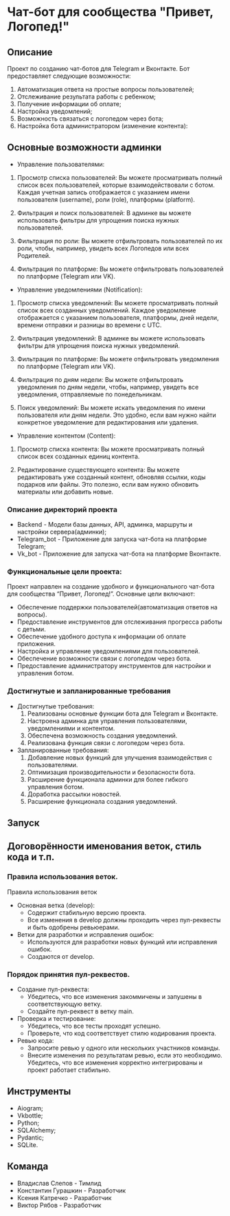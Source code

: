 # Чат-бот для сообщества "Привет, Логопед!"

## Описание
Проект по созданию чат-ботов для Telegram и Вконтакте. Бот предоставляет следующие возможности:
1. Автоматизация ответа на простые вопросы пользователей;
2. Отслеживание результата работы с ребенком;
3. Получение информации об оплате;
4. Настройка уведомлений;
6. Возможность связаться с логопедом через бота;
7. Настройка бота администратором (изменение контента):


## Основные возможности админки

- Управление пользователями:

1. Просмотр списка пользователей: Вы можете просматривать полный список всех пользователей, которые взаимодействовали с ботом. Каждая учетная запись отображается с указанием имени пользователя (username), роли (role), платформы (platform).

3. Фильтрация и поиск пользователей: В админке вы можете использовать фильтры для упрощения поиска нужных пользователей.

4. Фильтрация по роли: Вы можете отфильтровать пользователей по их роли, чтобы, например, увидеть всех Логопедов или всех Родителей.

5. Фильтрация по платформе: Вы можете отфильтровать пользователей по платформе (Telegram или VK).


- Управление уведомлениями (Notification):

1. Просмотр списка уведомлений: Вы можете просматривать полный список всех созданных уведомлений. Каждое уведомление отображается с указанием пользователя, платформы, дней недели, времени отправки и разницы во времени с UTC.

2. Фильтрация уведомлений: В админке вы можете использовать фильтры для упрощения поиска нужных уведомлений.

3. Фильтрация по платформе: Вы можете отфильтровать уведомления по платформе (Telegram или VK).

4. Фильтрация по дням недели: Вы можете отфильтровать уведомления по дням недели, чтобы, например, увидеть все уведомления, отправляемые по понедельникам.

5. Поиск уведомлений: Вы можете искать уведомления по имени пользователя или дням недели. Это удобно, если вам нужно найти конкретное уведомление для редактирования или удаления.


- Управление контентом (Content):

1. Просмотр списка контента: Вы можете просматривать полный список всех созданных единиц контента.

2. Редактирование существующего контента: Вы можете редактировать уже созданный контент, обновляя ссылки, коды подарков или файлы. Это полезно, если вам нужно обновить материалы или добавить новые.


### Описание директорий проекта
- Backend - Модели базы данных, API, админка, маршруты и настройки сервера(админки);
- Telegram_bot - Приложение для запуска чат-бота на платформе Telegram;
- Vk_bot - Приложение для запуска чат-бота на платформе Вконтакте.

### Функциональные цели проекта:
Проект направлен на создание удобного и функционального чат-бота для сообщества “Привет, Логопед!”. Основные цели включают:

- Обеспечение поддержки пользователей(автоматизация ответов на вопросы).
- Предоставление инструментов для отслеживания прогресса работы с детьми.
- Обеспечение удобного доступа к информации об оплате приложения.
- Настройка и управление уведомлениями для пользователей.
- Обеспечение возможности связи с логопедом через бота.
- Предоставление администратору инструментов для настройки и управления ботом.

### Достигнутые и запланированные требования

* Достигнутые требования:
    1. Реализованы основные функции бота для Telegram и Вконтакте.
    2. Настроена админка для управления пользователями, уведомлениями и контентом.
    3. Обеспечена возможность создания уведомлений.
    4. Реализована функция связи с логопедом через бота.
* Запланированные требования:
    1. Добавление новых функций для улучшения взаимодействия с пользователями.
    2. Оптимизация производительности и безопасности бота.
    3. Расширение функционала админки для более гибкого управления ботом.
    4. Доработка рассылки новостей.
    5. Расширение функционала создания уведомлений.


## Запуск


## Договорённости именования веток, стиль кода и т.п.

### Правила использования веток.

Правила использования веток
* Основная ветка (develop):
    - Содержит стабильную версию проекта.
    - Все изменения в develop должны проходить через пул-реквесты и быть одобрены ревьюерами.
* Ветки для разработки и исправления ошибок:
    - Используются для разработки новых функций или исправления ошибок.
    - Создаются от develop.

### Порядок принятия пул-реквестов.
* Создание пул-реквеста:
    - Убедитесь, что все изменения закоммичены и запушены в соответствующую ветку.
    - Создайте пул-реквест в ветку main.
* Проверка и тестирование:
    - Убедитесь, что все тесты проходят успешно.
    - Проверьте, что код соответствует стилю кодирования проекта.
* Ревью кода:
    - Запросите ревью у одного или нескольких участников команды.
    - Внесите изменения по результатам ревью, если это необходимо.
Убедитесь, что все изменения корректно интегрированы и проект работает стабильно.

## Инструменты
- Aiogram;
- Vkbottle;
- Python;
- SQLAlchemy;
- Pydantic;
- SQLite.

## Команда
* Владислав Слепов - Тимлид
* Константин Гурашкин - Разработчик
* Ксения Катречко - Разработчик
* Виктор Рябов - Разработчик

